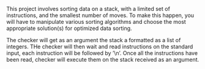 This project involves sorting data on a stack, with a limited set of instructions, and the smallest number of moves. To make this happen, you will have to manipulate various sorting algorithms and choose the most appropriate solution(s) for optimized data sorting. 

The checker will get as an argument the stack a formatted as a list of integers. THe checker will then wait and read instructions on the standard input, each instruction
will be followed by ’\n’. Once all the instructions have been read, checker will execute them on the stack received as an argument.
